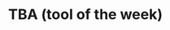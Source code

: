 ---
layout : null
title : "TBA (tool of the week)"
speaker : "James Miranda"
start : "0930"
end : "1000"
---